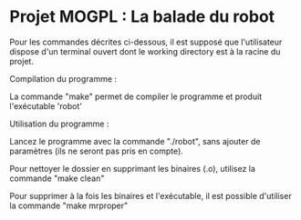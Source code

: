 # Projet MOGPL : La balade du robot

Pour les commandes décrites ci-dessous, il est supposé que l'utilisateur dispose d'un terminal ouvert dont le working directory est à la racine du projet.

Compilation du programme :

La commande "make" permet de compiler le programme et produit l'exécutable 'robot'

Utilisation du programme :

Lancez le programme avec la commande "./robot", sans ajouter de paramètres (ils ne seront pas pris en compte).

Pour nettoyer le dossier en supprimant les binaires (.o), utilisez la commande "make clean"

Pour supprimer à la fois les binaires et l'exécutable, il est possible d'utiliser la commande "make mrproper"
